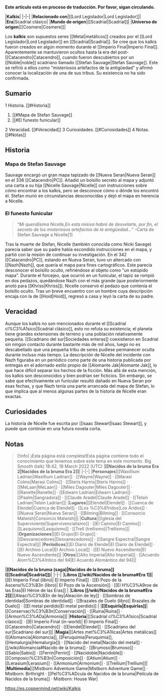 **Este artículo está en proceso de traducción. Por favor, sigan circulando.**


|**Kalkis**|
|-|-|
|**Relacionado con**|[[Lord Legislador\|Lord Legislador]]|
|**Era**|Scadrial clásico|
|**Mundo de origen**|[[Scadrial\|Scadrial]]|
|**Universo de origen**|[[Cosmere\|Cosmere]]|

Los **kalkis** son supuestos seres [[Metal\|metálicos]] creados por el [[Lord Legislador\|Lord Legislador]] en [[Scadrial\|Scadrial]].
Se cree que los kalkis fueron creados en algún momento durante el [[Imperio Final\|Imperio Final]]. Aparentemente se mantuvieron ocultos hasta la era del post-[[Catacendro\|Catacendro]], cuando fueron descubiertos por un [[Noble\|noble]] scadriano llamado [[Stefan Sauvage\|Stefan Sauvage]]. Este se refirió a ellos como "misteriosos artefactos de la antigüedad" y afirmó conocer la localización de una de sus tribus. Su existencia no ha sido confirmada.

## Sumario

1 Historia. [[#Historia]] 

1. [[#Mapa de Stefan Sauvage]] 
1. [[#El funesto funicular]] 


2 Veracidad. [[#Veracidad]] 
3 Curiosidades. [[#Curiosidades]] 
4 Notas. [[#Notas]] 


## Historia
### Mapa de Stefan Sauvage
Sauvage encargó un gran mapa tapizado de [[Nueva Seran\|Nueva Seran]] en el 336 [[Catacendro\|PC]]. Añadió un bolsillo secreto al mapa y adjuntó una carta a su hija [[Nicelle Sauvage\|Nicelle]] con instrucciones sobre cómo encontrar a los kalkis, pero se desconoce cómo o dónde los encontró él. Stefan murió en circunstancias desconocidas y dejó el mapa en herencia a Nicelle.

### El funesto funicular
>“*Mi queridísima Nicelle,En esta misiva habré de desvelarte, por fin, el secreto de los misteriosos artefactos de la antigüedad...*”
\-Carta de Stefan Sauvage a Nicelle[1]

Tras la muerte de Stefan, Nicelle (también conocida como Nicki Savage) parecía saber que su padre había escondido instrucciones en el mapa, y partió con la misión de continuar su investigación. En el 342 [[Catacendro\|PC]], estando en Nueva Seran, tuvo un altercado con [[Nazh\|Nazh]], que quería el mapa para fines cartográficos. Este parecía desconocer el bolsillo oculto, refiriéndose al objeto como "un estúpido mapa". Durante el forcejeo, que ocurrió en un funicular, el tapiz se rompió en dos pedazos, quedándose Nazh con el más grande (que posteriormente anotó para [[Khriss\|Khriss]]). Nicelle conservó el pedazo que contenía el bolsillo oculto. Tras un breve encuentro con un hombre cuya descripción encaja con la de [[Hoid\|Hoid]], regresó a casa y leyó la carta de su padre.

## Veracidad
Aunque los kalkis no son mencionados durante el [[Scadrial cl%C3%A1sico\|Scadrial clásico]], esto no refuta su existencia; el planeta tiene grandes extensiones de terreno y una población relativamente pequeña. [[Scadriano del sur\|Sociedades enteras]] coexistieron en Scadrial sin ningún contacto durante bastante más de mil años, luego no es descabellado que una pequeña tribu de seres pudiese permanecer oculta durante incluso más tiempo.
La descripción de Nicelle del incidente con Nazh figuraba en un periódico como parte de una historia publicada por entregas en el adornado estilo propio de [[Alomante Jak\|Alomante Jak]], lo que hace difícil separar los hechos de la ficción. Más allá de esta mención, los kalkis son desconocidos y bien podrían ser ficticios. Sin embargo, se sabe que efectivamente un funicular resultó dañado en Nueva Seran por esas fechas, y que Nazh tenía una parte arrancada del mapa de Stefan, lo que implica que al menos algunas partes de la historia de Nicelle eran exactas.

## Curiosidades
La historia de Nicelle fue escrita por [[Isaac Stewart\|Isaac Stewart]], y puede que continúe en una futura novela corta.
## Notas




> [!info] ¡Esta página está completa!Esta página contiene todo el conocimiento que tenemos sobre este tema en este momento.
Big Smooth (talk) 18:42, 18 March 2022 (UTC)
|**[[Nacidos de la bruma Era 2\|Nacidos de la bruma Era 2]]**|
|-|-|
|**Personajes**|[[Waxillium Ladrian\|Waxillium Ladrian]] · [[Wayne\|Wayne]] · [[Marasi Colms\|Marasi Colms]] · [[Steris Harms\|Steris Harms]] · [[MeLaan\|MeLaan]] · [[Miles Dagouter\|Miles Dagouter]] · [[Ranette\|Ranette]] · [[Edwarn Ladrian\|Edwarn Ladrian]] · [[Paalm\|Sangradora]] · [[Claude Aradel\|Claude Aradel]] · [[Telsin Ladrian\|Telsin Ladrian]]|
|**Lugares**|[[Elendel\|Elendel]] · [[Cuenca de Elendel\|Cuenca de Elendel]] · [[Los %C3%81ridos\|Los Áridos]] · [[Nueva Seran\|Nueva Seran]] · [[Bilming\|Bilming]] · [[Consorcio Malwish\|Consorcio Malwish]]|
|**Cultura**|[[Iglesia del Superviviente\|Supervivencialismo]] · [[El Camino\|El Camino]] · [[Lasquismo\|Lasquismo]] · [[Trell (trellismo)\|Trellismo]]|
|**Organizaciones**|[[El Grupo\|El Grupo]] · [[Desvanecedores\|Desvanecedores]] · [[Sangre Espectral\|Sangre Espectral]]|
|**Periódicos**|[[El Diario de Elendel\|El Diario de Elendel]] · [[El Archivo Local\|El Archivo Local]] · [[El Nuevo Ascendiente\|El Nuevo Ascendiente]]|
|**Otros**|[[Alto Imperial\|Alto Imperial]] · [[Acuerdo Alom%C3%A1ntico del 94\|El Acuerdo Alomántico del 94]]|

|**[[Nacidos de la bruma (saga)\|Nacidos de la bruma]] ([[Scadrial\|Scadrial]])**|
|-|-|
|**Libros [[/wiki/Nacidos de la bruma#Era 1]]**|[[El Imperio Final (libro)\| El Imperio Final]] · [[El Pozo de la Ascensi%C3%B3n (libro)\| El Pozo de la Ascensión]] · [[El H%C3%A9roe de las Eras\|El Héroe de las Eras]] |
|**Libros [[/wiki/Nacidos de la bruma#Era 2]]**|[[Aleaci%C3%B3n de ley\|Aleación de ley]] · [[Sombras de identidad\|Sombras de identidad]] · [[Brazales de Duelo (libro)\| Brazales de Duelo]] · [[El metal perdido\|El metal perdido]]  |
|**[[Esquirla\|Esquirlas]]**|[[Conservaci%C3%B3n\|Conservación]] · [[Ruina\|Ruina]] · [[Armon%C3%ADa\|Armonía]]|
|**Historia**|[[Scadrial cl%C3%A1sico\|Scadrial clásico]] · [[El Imperio Final (in-world)\| El Imperio Final]] · [[Catacendro\|Catacendro]] · [[Elendel\|Elendel]] · [[Scadriano del sur\|Scadriano del sur]]|
|**Magia**|[[Artes met%C3%A1licas\|Artes metálicas]] ([[Alomancia\|Alomancia]], [[Feruquimia\|Feruquimia]], [[Hemalurgia\|Hemalurgia]]) · [[Nacido del metal\|Nacido del metal]] · [[/wiki/Alomancia#Nacido de la bruma]] · [[Brumoso\|Brumoso]] · [[Sabio\|Sabio]] · [[Ferrin\|Ferrin]] · [[Nacidoble\|Nacidoble]] · [[Composici%C3%B3n\|Composición]] · [[Atium\|Atium]] · [[Lerasium\|Lerasium]] · [[Armonium\|Armonium]] · [[Trellium\|Trellium]]|
|**Multimedia**|[[Mistborn Adventure Game\|Mistborn Adventure Game‎‎]] · Mistborn: Birthright · [[Pel%C3%ADcula de Nacidos de la bruma\|Película de Nacidos de la bruma]] · Mistborn: House War|



https://es.coppermind.net/wiki/Kalkis
